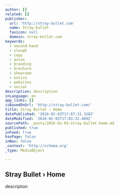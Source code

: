 ```yaml
---
author: []
related: []
publisher:
  url: 'http://stray-bullet.com'
  name: Stray-bullet
  favicon: null
  domain: stray-bullet.com
keywords:
  - second-hand
  - slough
  - copy
  - aston
  - branding
  - brochure
  - showroom
  - entire
  - websites
  - social
description: description
inLanguage: en
app_links: []
isBasedOnUrl: 'http://stray-bullet.com/'
title: Stray Bullet › Home
datePublished: '2016-02-03T17:07:31.328Z'
dateModified: '2016-02-03T17:03:32.489Z'
sourcePath: _posts/2016-02-03-stray-bullet-home.md
published: true
inFeed: true
hasPage: false
inNav: false
_context: 'http://schema.org'
_type: MediaObject

---
```

<article style=""><h1>Stray Bullet › Home</h1><p>description</p></article>